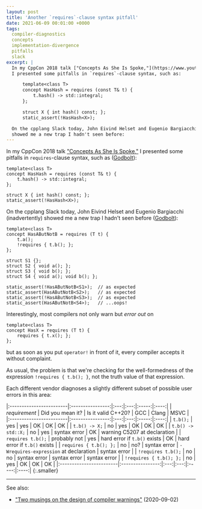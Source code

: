 ```yaml
---
layout: post
title: 'Another `requires`-clause syntax pitfall'
date: 2021-06-09 00:01:00 +0000
tags:
  compiler-diagnostics
  concepts
  implementation-divergence
  pitfalls
  slack
excerpt: |
  In my CppCon 2018 talk ["Concepts As She Is Spoke,"](https://www.youtube.com/watch?v=CXn02MPkn8Y)
  I presented some pitfalls in `requires`-clause syntax, such as:

      template<class T>
      concept HasHash = requires (const T& t) {
          t.hash() -> std::integral;
      };

      struct X { int hash() const; };
      static_assert(!HasHash<X>);

  On the cpplang Slack today, John Eivind Helset and Eugenio Bargiacchi (inadvertently)
  showed me a new trap I hadn't seen before:
---
```


In my CppCon 2018 talk ["Concepts As She Is Spoke,"](https://www.youtube.com/watch?v=CXn02MPkn8Y)
I presented some pitfalls in `requires`-clause syntax, such as
([Godbolt](https://godbolt.org/z/bz6rE9PMq)):

    template<class T>
    concept HasHash = requires (const T& t) {
        t.hash() -> std::integral;
    };

    struct X { int hash() const; };
    static_assert(!HasHash<X>);

On the cpplang Slack today, John Eivind Helset and Eugenio Bargiacchi (inadvertently)
showed me a new trap I hadn't seen before ([Godbolt](https://godbolt.org/z/7dbdanr3n)):

    template<class T>
    concept HasAButNotB = requires (T t) {
        t.a();
        !requires { t.b(); };
    };

    struct S1 {};
    struct S2 { void a(); };
    struct S3 { void b(); };
    struct S4 { void a(); void b(); };

    static_assert(!HasAButNotB<S1>);  // as expected
    static_assert(HasAButNotB<S2>);   // as expected
    static_assert(!HasAButNotB<S3>);  // as expected
    static_assert(HasAButNotB<S4>);   // ...oops!

Interestingly, most compilers not only warn but _error out_ on

    template<class T>
    concept HasX = requires (T t) {
        requires { t.x(); };
    };

but as soon as you put `operator!` in front of it, every compiler
accepts it without complaint.

As usual, the problem is that we're checking for the well-formedness
of the expression `!requires { t.b(); }`, not the truth value of that
expression.

Each different vendor diagnoses a slightly different subset of possible
user errors in this area:

|:------------------------|:----------------:|:---:|:---:|:-----:|:----:|
| _requirement_           | Did you mean it? | Is it valid C++20? | GCC | Clang | MSVC |
|:------------------------|:----------------:|:---:|:---:|:-----:|:----:|
| `t.b();`                | yes              | yes | OK  | OK | OK |
| `t.b() -> X;`           | no               | yes | OK  | OK | OK |
| `t.b() -> std::X;`      | no               | yes | syntax error | OK | warning C5207 at declaration |
| `requires t.b();`       | probably not     | yes | hard error if `t.b()` exists | OK | hard error if `t.b()` exists |
| `requires { t.b(); };`  | no               | no? | syntax error | `-Wrequires-expression` at declaration | syntax error |
| `!requires t.b();`      | no               | no  | syntax error | syntax error | syntax error |
| `!requires { t.b(); };` | no               | yes | OK | OK | OK |
|:------------------------|:----------------:|:---:|:---:|:-----:|:----:|
{:.smaller}

----

See also:

* ["Two musings on the design of compiler warnings"](/blog/2020/09/02/wparentheses/) (2020-09-02)
